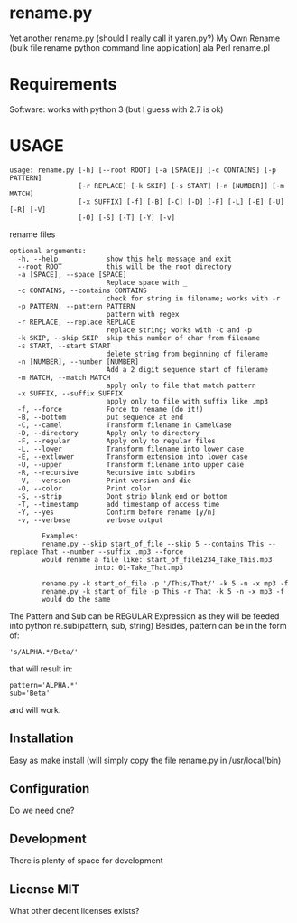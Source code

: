 # rename.py
Yet another rename.py (should I really call it yaren.py?)
My Own Rename (bulk file rename python command line application) ala Perl rename.pl 

# Requirements
Software: works with python 3 (but I guess with 2.7 is ok)

# USAGE
    usage: rename.py [-h] [--root ROOT] [-a [SPACE]] [-c CONTAINS] [-p PATTERN]
                     [-r REPLACE] [-k SKIP] [-s START] [-n [NUMBER]] [-m MATCH]
                     [-x SUFFIX] [-f] [-B] [-C] [-D] [-F] [-L] [-E] [-U] [-R] [-V]
                     [-O] [-S] [-T] [-Y] [-v]

rename files

    optional arguments:
      -h, --help            show this help message and exit
      --root ROOT           this will be the root directory
      -a [SPACE], --space [SPACE]
                            Replace space with _
      -c CONTAINS, --contains CONTAINS
                            check for string in filename; works with -r
      -p PATTERN, --pattern PATTERN
                            pattern with regex
      -r REPLACE, --replace REPLACE
                            replace string; works with -c and -p
      -k SKIP, --skip SKIP  skip this number of char from filename
      -s START, --start START
                            delete string from beginning of filename
      -n [NUMBER], --number [NUMBER]
                            Add a 2 digit sequence start of filename
      -m MATCH, --match MATCH
                            apply only to file that match pattern
      -x SUFFIX, --suffix SUFFIX
                            apply only to file with suffix like .mp3
      -f, --force           Force to rename (do it!)
      -B, --bottom          put sequence at end
      -C, --camel           Transform filename in CamelCase
      -D, --directory       Apply only to directory
      -F, --regular         Apply only to regular files
      -L, --lower           Transform filename into lower case
      -E, --extlower        Transform extension into lower case
      -U, --upper           Transform filename into upper case
      -R, --recursive       Recursive into subdirs
      -V, --version         Print version and die
      -O, --color           Print color
      -S, --strip           Dont strip blank end or bottom
      -T, --timestamp       add timestamp of access time
      -Y, --yes             Confirm before rename [y/n]
      -v, --verbose         verbose output

            Examples:
            rename.py --skip start_of_file --skip 5 --contains This --replace That --number --suffix .mp3 --force
            would rename a file like: start_of_file1234_Take_This.mp3
                         into: 01-Take_That.mp3

            rename.py -k start_of_file -p '/This/That/' -k 5 -n -x mp3 -f
            rename.py -k start_of_file -p This -r That -k 5 -n -x mp3 -f
            would do the same
     
The Pattern and Sub can be REGULAR Expression as they will be feeded into python re.sub(pattern, sub, string)
Besides, pattern can be in the form of:

    's/ALPHA.*/Beta/' 

that will result in: 

    pattern='ALPHA.*' 
    sub='Beta'
and will work.

## Installation

Easy as make install
(will simply copy the file rename.py in /usr/local/bin)


## Configuration
Do we need one?

## Development
There is plenty of space for development

## License MIT
What other decent licenses exists?
